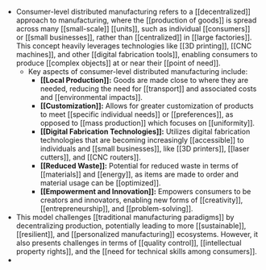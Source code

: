 - Consumer-level distributed manufacturing refers to a [[decentralized]] approach to manufacturing, where the [[production of goods]] is spread across many [[small-scale]] [[units]], such as individual [[consumers]] or [[small businesses]], rather than [[centralized]] in [[large factories]]. This concept heavily leverages technologies like [[3D printing]], [[CNC machines]], and other [[digital fabrication tools]], enabling consumers to produce [[complex objects]] at or near their [[point of need]].
	- Key aspects of consumer-level distributed manufacturing include:
		- **[[Local Production]]:** Goods are made close to where they are needed, reducing the need for [[transport]] and associated costs and [[environmental impacts]].
		- **[[Customization]]:** Allows for greater customization of products to meet [[specific individual needs]] or [[preferences]], as opposed to [[mass production]] which focuses on [[uniformity]].
		- **[[Digital Fabrication Technologies]]:** Utilizes digital fabrication technologies that are becoming increasingly [[accessible]] to individuals and [[small businesses]], like [[3D printers]], [[laser cutters]], and [[CNC routers]].
		- **[[Reduced Waste]]:** Potential for reduced waste in terms of [[materials]] and [[energy]], as items are made to order and material usage can be [[optimized]].
		- **[[Empowerment and Innovation]]:** Empowers consumers to be creators and innovators, enabling new forms of [[creativity]], [[entrepreneurship]], and [[problem-solving]].
- This model challenges [[traditional manufacturing paradigms]] by decentralizing production, potentially leading to more [[sustainable]], [[resilient]], and [[personalized manufacturing]] ecosystems. However, it also presents challenges in terms of [[quality control]], [[intellectual property rights]], and the [[need for technical skills among consumers]].
-